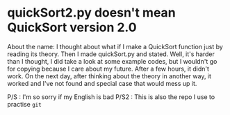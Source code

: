 # quickSort2.py doesn't mean QuickSort version 2.0
About the name: I thought about what if I make a QuickSort function just by reading its theory. Then I made quickSort.py and stated. Well, it's harder than I thought, I did take a look at some example codes, but I wouldn't go for copying because I care about my future. After a few hours, it didn't work. On the next day, after thinking about the theory in another way, it worked and I've not found and special case that would mess up it. 

P/S : I'm so sorry if my English is bad
P/S2 : This is also the repo I use to practise `git` 

